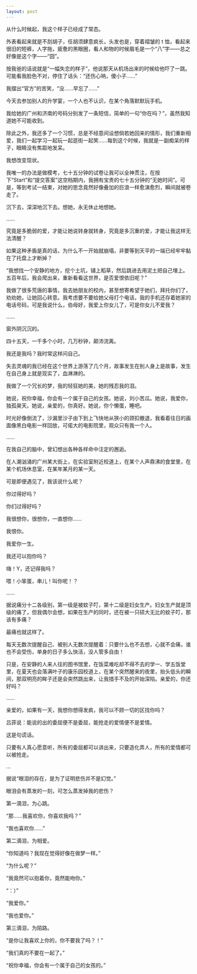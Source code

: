 ```yaml
---
layout: post
---
```


从什么时候起，我这个样子已经成了常态。

外表看起来就是不刮胡子，任胡须肆意疯长，头发也是，穿着褶皱的 t 恤，看起来很旧的短裤，人字拖，疲惫的黑眼圈，看人和物的时候眉毛是一个“八”字——总之好像是这个字——“囧”。

按我爸的话说就是“一幅失恋的样子”，他说那天从机场出来的时候给他吓了一跳。可能看我脸色不对，停住了话头：“还伤心呐，傻小子……”

我摆出“官方”的苦笑，“没……早忘了……”

今天去参加别人的升学宴，一个人也不认识，在某个角落默默玩手机。

我给她的广州和济南的号码分别发了一条短信，简单的一句“你在吗？”，虽然我知道她不可能收到。

除此之外，我还多了一个习惯，总是不经意间设想倘若她回来的情形，我们重新相爱，我们一起学习一起玩一起逛街一起笑……每到这个时候，我就是一副痴呆的样子，眼睛没有焦距地发呆。

我想改变现状。

我唯一的办法是做模考，七十五分钟的试卷让我可以全神贯注，在按下“Start”和“提交答案”这空档期内，我拥有宝贵的七十五分钟的“无她时间”。可是，等到考试一结束，对她的思念竟然好像叠加的巨浪一样愈演愈烈，瞬间就被卷走了。

沉下去，深深地沉下去。想她，永无休止地想她。

……

究竟是多脆弱的爱，才能让她说转身就转身，究竟是多沉重的爱，才能让我这样无法清醒？

如果这种矛盾是真的话，为什么不一开始就崩塌，非要等到天平的一端已经牢牢黏在了托盘上才断掉？

“我想找一个安静的地方，挖个土坑，铺上稻草，然后跳进去用泥土把自己埋上。五百年后，我会爬出来，重新看看这世界，是否爱恨依旧呢？”

我做了很多荒唐的事情，我去她朋友的校内，甚至想寄希望于她们，拜托你们了，劝劝她，让她回心转意。我考虑要不要给她父母打个电话，我的手机还存着她家的电话号码，可是我说什么，伯母好，我爱上你女儿了，可是你女儿不爱我？

……

窗外阴沉沉的。

四十五天，一千多个小时，几万秒钟，颠沛流离。

我还是我吗？我时常这样问自己。

失去灵魂的我已经在这个世界上游荡了几个月，故事发生在别人身上是故事，发生在自己身上就是现实了，血淋淋的。

我做了一个冗长的梦，我的轻狂她的美，她的残忍我的泪。

她说，祝你幸福，你会有一个属于自己的女孩。她说，刘小苦瓜。她说，我爱你，独孤昊天。她说，亲爱的，你真好。她说，你个懒蛋，睡吧。

时光好像倒流了，沙漏里沙子由下到上飞快地从狭小的颈扣撤退，我看着往日的画面像黑白电影一样回放，可偌大的电影院里，观众只有我一个人。

……

在我自己的脑中，曾幻想出各种各样命中注定的邂逅。

在人潮汹涌的广州某大街上，在实验室附近校道上，在某个人声鼎沸的食堂里，在某个机场休息室，在某年某月的某一天。

可是即便遇见了，我该说什么呢？

你过得好吗？

你们过得好吗？

我很想你，很想你，一直想你……

我恨你。

我爱你一生。

我还可以抱你吗？

嗨！Y，还记得我吗？

喂！小笨蛋，串儿！叫你呢！？

……

据说痛分十二各级别，第一级是被蚊子叮，第十二级是妇女生产。妇女生产就是顶级的痛了，但我偶尔会想，如果在生产的同时，还在被一只硕大无比的蚊子叮，那该有多痛？

最痛也就这样了。

每天无数次提醒自己、被别人无数次提醒着：只要什么也不去想，心就不会痛，谁也不会受伤，单身的日子多么快活，没人管多自由！

只是，在安静的人来人往的图书馆里，在饭菜难吃却不得不去的学一、学五饭堂里，在夏天也会落满叶子的康乐园校道上，在某个突然醒来的夜里，抬头低头的瞬间，那双明亮的眸子还是会突然跳出来，让我措手不及的开始深陷。亲爱的，你还好吗？

……

亲爱的，如果有一天，我想你想得发疯，我可以不顾一切的区找你吗？

吕菲说：能说的出的委屈便不是委屈，能抢走的爱情便不是爱情。

这是句谎话。

只要有人真心愿意听，所有的委屈都可以讲出来，只要造化弄人，所有的爱情都可以被抢走。

…

据说“眼泪的存在，是为了证明悲伤并不是幻觉。”

眼泪会有蒸发的一刻，可怎么蒸发掉我的悲伤？

第一滴泪，为心跳。

“那……我喜欢你，你喜欢我吗？”

“我也喜欢你……”

第二滴泪，为相爱。

“你知道吗？我现在觉得好像在做梦一样。”

“为什么呢？”

“我竟然可以抱着你，竟然能吻你。”

“：）”

“我爱你。”

“我也爱你。”

第三滴泪，为陌路。

“是你让我喜欢上你的，你不要我了吗？！”

“我们真的不要在一起了。”

“祝你幸福，你会有一个属于自己的女孩的。”
